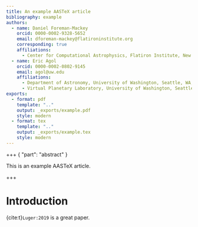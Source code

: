 ```yaml
---
title: An example AASTeX article
bibliography: example
authors:
  - name: Daniel Foreman-Mackey
    orcid: 0000-0002-9328-5652
    email: dforeman-mackey@flatironinstitute.org
    corresponding: true
    affiliations:
      - Center for Computational Astrophysics, Flatiron Institute, New York, NY, USA
  - name: Eric Agol
    orcid: 0000-0002-0802-9145
    email: agol@uw.edu
    affiliations:
      - Department of Astronomy, University of Washington, Seattle, WA, USA
      - Virtual Planetary Laboratory, University of Washington, Seattle, WA, USA
exports:
  - format: pdf
    template: ".."
    output: _exports/example.pdf
    style: modern
  - format: tex
    template: ".."
    output: _exports/example.tex
    style: modern
---
```


+++ { "part": "abstract" }

This is an example AASTeX article.

+++

# Introduction

{cite:t}`Luger:2019` is a great paper.

